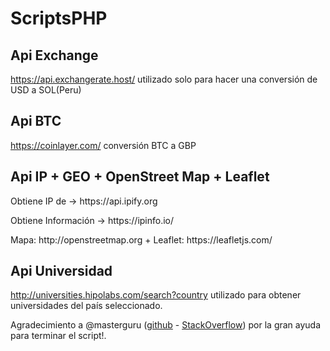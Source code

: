 # ScriptsPHP

## Api Exchange 
https://api.exchangerate.host/ utilizado solo para hacer una conversión de USD a SOL(Peru)

## Api BTC 
https://coinlayer.com/ conversión BTC a GBP

## Api IP + GEO + OpenStreet Map + Leaflet
<p>Obtiene IP de -> https://api.ipify.org</p>
<p>Obtiene Información -> https://ipinfo.io/</p>
<p>Mapa: http://openstreetmap.org + Leaflet: https://leafletjs.com/</p>


## Api Universidad
http://universities.hipolabs.com/search?country utilizado para obtener universidades del país seleccionado.

Agradecimiento a @masterguru (<a href="https://github.com/masterguru">github</a> - <a href="https://es.stackoverflow.com/users/263200/masterguru">StackOverflow</a>) por la gran ayuda para terminar el script!.
